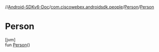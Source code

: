 //[Android-SDKv6-Doc](../../../index.md)/[com.ciscowebex.androidsdk.people](../index.md)/[Person](index.md)/[Person](-person.md)

# Person

[jvm]\
fun [Person](-person.md)()
